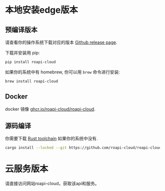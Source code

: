 # 本地安装edge版本

## 预编译版本

请查看你的操作系统下载对应的版本 [Github
release page](https://github.com/roapi-cloud/roapi-cloud/releases).

下载并安装用 pip:

```bash
pip install roapi-cloud
```

如果你的系统中有 homebrew, 你可以用 `brew` 命令进行安装:

```bash
brew install roapi-cloud
```

## Docker

 docker 镜像
[ghcr.io/roapi-cloud/roapi-cloud](https://github.com/orgs/roapi-cloud/packages/container/package/roapi-cloud).


## 源码编译

你需要下载 [Rust toolchain](https://rustup.rs/) 如果你的系统中没有.

```bash
cargo install --locked --git https://github.com/roapi-cloud/roapi-cloud --branch main --bins roapi
```


# 云服务版本

请直接访问网站roapi-cloud，获取该api和服务。

